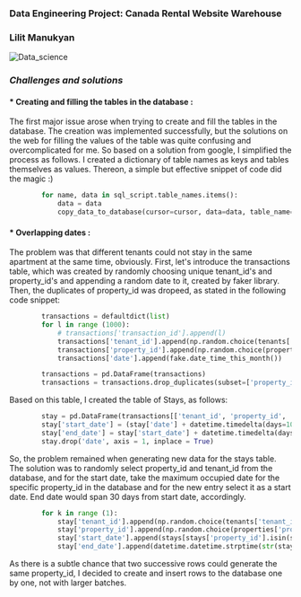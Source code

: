 ### Data Engineering Project: Canada Rental Website Warehouse
### Lilit Manukyan

![Data_science](https://www.american.edu/spa/data-science/images/datascience-hero.jpg)

### _**Challenges and solutions**_

#### * **Creating and filling the tables in the database** :
The first major issue arose when trying to create and fill the tables in the database. The creation was implemented successfully, but the solutions on the web for filling the values of the table was quite confusing and overcomplicated for me. So based on a solution from google, I simplified the process as follows. I created a dictionary of table names as keys and tables themselves as values. Thereon, a simple but effective snippet of code did the magic :)
```python
        for name, data in sql_script.table_names.items():
            data = data
            copy_data_to_database(cursor=cursor, data=data, table_name=name)
```

#### * **Overlapping dates** : 
The problem was that different tenants could not stay in the same apartment at the same time, obviously. First, let's introduce the transactions table, which was created by randomly choosing unique tenant_id's and property_id's and appending a random date to it, created by faker library. Then, the duplicates of property_id was dropeed, as stated in the following code snippet: 

```python
        transactions = defaultdict(list)
        for l in range (1000):
            # transactions['transaction_id'].append(l)
            transactions['tenant_id'].append(np.random.choice(tenants['tenant_id'].unique()))
            transactions['property_id'].append(np.random.choice(properties['property_id'].unique()))
            transactions['date'].append(fake.date_time_this_month())

        transactions = pd.DataFrame(transactions)
        transactions = transactions.drop_duplicates(subset=['property_id'], keep = 'last')
```
Based on this table, I created the table of Stays, as follows:
```python
        stay = pd.DataFrame(transactions[['tenant_id', 'property_id', 'date']])
        stay['start_date'] = (stay['date'] + datetime.timedelta(days=10)).dt.date
        stay['end_date'] = stay['start_date'] + datetime.timedelta(days=365)
        stay.drop('date', axis = 1, inplace = True)
```
So, the problem remained when generating new data for the stays table. The solution was to randomly select property_id and tenant_id from the database, and for the start date, take the maximum occupied date for the specific property_id in the database and for the new entry select it as a start date. End date would span 30 days from start date, accordingly.
```python
        for k in range (1):
            stay['tenant_id'].append(np.random.choice(tenants['tenant_id'].unique()))
            stay['property_id'].append(np.random.choice(properties['property_id'].unique()))
            stay['start_date'].append(stays[stays['property_id'].isin(stay['property_id'])]['end_date'].max())
            stay['end_date'].append(datetime.datetime.strptime(str(stay['start_date'][0]), "%Y-%m-%d") + datetime.timedelta(days = 30))
```
As there is a subtle chance that two successive rows could generate the same property_id, I decided to create and insert rows to the database one by one, not with larger batches.
